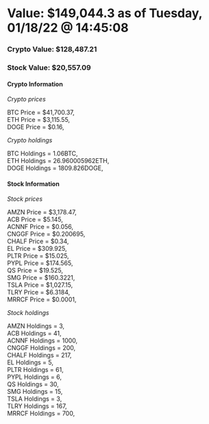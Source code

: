 # Value: $149,044.3 as of Tuesday, 01/18/22 @ 14:45:08 

### Crypto Value: $128,487.21

### Stock Value: $20,557.09

#### Crypto Information 
*Crypto prices* 

BTC Price = $41,700.37,  
ETH Price = $3,115.55,  
DOGE Price = $0.16,  


*Crypto holdings* 

BTC Holdings = 1.06BTC,  
ETH Holdings = 26.960005962ETH,  
DOGE Holdings = 1809.826DOGE,  


#### Stock Information 

*Stock prices* 

AMZN Price = $3,178.47,  
ACB Price = $5.145,  
ACNNF Price = $0.056,  
CNGGF Price = $0.200695,  
CHALF Price = $0.34,  
EL Price = $309.925,  
PLTR Price = $15.025,  
PYPL Price = $174.565,  
QS Price = $19.525,  
SMG Price = $160.3221,  
TSLA Price = $1,027.15,  
TLRY Price = $6.3184,  
MRRCF Price = $0.0001,  


*Stock holdings* 

AMZN Holdings = 3,  
ACB Holdings = 41,  
ACNNF Holdings = 1000,  
CNGGF Holdings = 200,  
CHALF Holdings = 217,  
EL Holdings = 5,  
PLTR Holdings = 61,  
PYPL Holdings = 6,  
QS Holdings = 30,  
SMG Holdings = 15,  
TSLA Holdings = 3,  
TLRY Holdings = 167,  
MRRCF Holdings = 700,  


